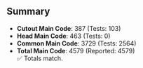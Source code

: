 ## Summary

- **Cutout Main Code**: 387 (Tests: 103)  
- **Head Main Code**: 463 (Tests: 0)  
- **Common Main Code**: 3729 (Tests: 2564)  
- **Total Main Code**: 4579 (Reported: 4579)  
✅ Totals match.
